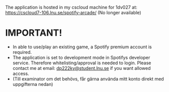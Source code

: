 The application is hosted in my cscloud machine for 1dv027 at: https://cscloud7-106.lnu.se/spotify-arcade/ (No longer available)

# IMPORTANT!

* In able to use/play an existing game, a Spotify premium account is required.
* The application is set to development mode in Spotifys developer service. Therefore whitelisting/approval is needed to login. Please contact me at email: dp222ky@student.lnu.se if you want allowed access.
* (Till examinator om det behövs, får gärna använda mitt konto direkt med uppgifterna nedan)
